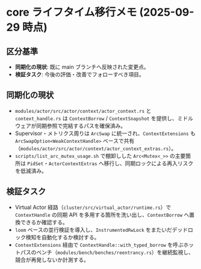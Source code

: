 # core ライフタイム移行メモ (2025-09-29 時点)

## 区分基準
- **同期化の現状**: 既に main ブランチへ反映された変更点。
- **検証タスク**: 今後の評価・改善でフォローすべき項目。

## 同期化の現状
- `modules/actor/src/actor/context/actor_context.rs` と `context_handle.rs` は `ContextBorrow` / `ContextSnapshot` を提供し、ミドルウェアが同期参照で完結するパスを確保済み。
- Supervisor・メトリクス周りは `ArcSwap` に統一され、`ContextExtensions` も `ArcSwapOption<WeakContextHandle>` ベースで共有（`modules/actor/src/actor/context/actor_context_extras.rs`）。
- `scripts/list_arc_mutex_usage.sh` で棚卸しした `Arc<Mutex<_>>` の主要箇所は `PidSet`・`ActorContextExtras` へ移行し、同期ロックによる再入リスクを低減済み。

## 検証タスク
- Virtual Actor 経路（`cluster/src/virtual_actor/runtime.rs`）で `ContextHandle` の同期 API を多用する箇所を洗い出し、`ContextBorrow` へ置換できるか確認する。
- `loom` ベースの並行検証を導入し、`InstrumentedRwLock` をまたいだデッドロック検知を自動化するか検討する。
- `ContextExtensions` 経由で `ContextHandle::with_typed_borrow` を呼ぶホットパスのベンチ（`modules/bench/benches/reentrancy.rs`）を継続監視し、競合が再発しないか計測する。
